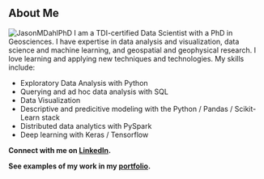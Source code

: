 ## About Me
![JasonMDahlPhD](https://github.com/JasonDahl/JasonDahl/assets/103218779/f60ddc51-dbb7-4cbf-9909-6724a9294042)
I am a TDI-certified Data Scientist with a PhD in Geosciences.  I have expertise in data analysis and visualization, data science and machine learning, and geospatial and geophysical research.  I love learning and applying new techniques and technologies.  My skills include:

- Exploratory Data Analysis with Python
- Querying and ad hoc data analysis with SQL
- Data Visualization
- Descriptive and predicitive modeling with the Python / Pandas / Scikit-Learn stack
- Distributed data analytics with PySpark
- Deep learning with Keras / Tensorflow

**Connect with me on [LinkedIn](https://www.linkedin.com/in/jason-m-dahl/ "Visit my LinkedIn profile").**

**See examples of my work in my [portfolio](https://github.com/JasonDahl/project-showcase "View portfolio TOC").**

<!--
**JasonDahl/JasonDahl** is a ✨ _special_ ✨ repository because its `README.md` (this file) appears on your GitHub profile.

Here are some ideas to get you started:

- 🔭 I’m currently working on ...
- 🌱 I’m currently learning ...
- 👯 I’m looking to collaborate on ...
- 🤔 I’m looking for help with ...
- 💬 Ask me about ...
- 📫 How to reach me: ...
- 😄 Pronouns: ...
- ⚡ Fun fact: ...
-->
